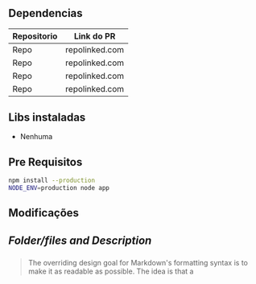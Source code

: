 # <Titulo>
## Dependencias
| Repositorio | Link do PR |
| ------ | ------ |
| Repo | repolinked.com |
| Repo | repolinked.com|
| Repo | repolinked.com |
| Repo | repolinked.com |

##  Libs instaladas
-   Nenhuma

## Pre Requisitos 

```sh
npm install --production
NODE_ENV=production node app
```

## Modificações

## _Folder/files and Description_

### <Folders or files names>
> The overriding design goal for Markdown's
> formatting syntax is to make it as readable
> as possible. The idea is that a



